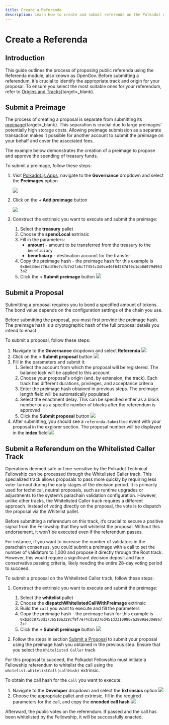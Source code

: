 ```yaml
---
title: Create a Referenda
description: Learn how to create and submit referenda on the Polkadot network, including using the Whitelisted Caller track for time-sensitive or technical proposals.
---
```


# Create a Referenda

## Introduction

This guide outlines the process of proposing public referenda using the Referenda module, also known as OpenGov. Before submitting a referendum, it's crucial to identify the appropriate track and origin for your proposal. To ensure you select the most suitable ones for your referendum, refer to [Origins and Tracks](https://wiki.polkadot.network/docs/learn-polkadot-opengov#origins-and-tracks){target=\_blank}.

## Submit a Preimage

The process of creating a proposal is separate from submitting its [preimage](https://wiki.polkadot.network/docs/glossary#preimage){target=\_blank}. This separation is crucial due to large preimages' potentially high storage costs. Allowing preimage submission as a separate transaction makes it possible for another account to submit the preimage on your behalf and cover the associated fees.

The example below demonstrates the creation of a preimage to propose and approve the spending of treasury funds.

To submit a preimage, follow these steps:

1. Visit [Polkadot.js Apps](https://polkadot.js.org/apps/?rpc=wss%3A%2F%2Fpolkadot.api.onfinality.io%2Fpublic-ws#/explorer), navigate to the **Governance** dropdown and select the **Preimages** option
   
    ![](/images/tutorials/governance/opengov/create-a-referenda/create-a-referenda-1.webp)

2. Click on the **+ Add preimage** button
   
    ![](/images/tutorials/governance/opengov/create-a-referenda/create-a-referenda-2.webp)

3. Construct the extrinsic you want to execute and submit the preimage:
    1. Select the **treasury** pallet
    2. Choose the **spendLocal** extrinsic
    3. Fill in the parameters:
        - **amount** - amount to be transferred from the treasury to the `beneficiary`
        - **beneficiary** - destination account for the transfer
    4. Copy the preimage hash -
    the preimage hash for this example is `0x0e634ee7f6adf6e7cfb7e2fa6c77454c3d0ce46f64287df0c1da8d079d9633a2`
    5. Click the **+ Submit preimage** button
    ![](/images/tutorials/governance/opengov/create-a-referenda/create-a-referenda-3.webp)

## Submit a Proposal

Submitting a proposal requires you to bond a specified amount of tokens. The bond value depends on the configuration settings of the chain you use.

Before submitting the proposal, you must first provide the preimage hash. The preimage hash is a cryptographic hash of the full proposal details you intend to enact.

To submit a proposal, follow these steps:

1. Navigate to the **Governance** dropdown and select **Referenda**
    ![](/images/tutorials/governance/opengov/create-a-referenda/create-a-referenda-4.webp)
2. Click on the **+ Submit proposal** button
    ![](/images/tutorials/governance/opengov/create-a-referenda/create-a-referenda-5.webp)
3. Fill in the parameters and submit it:
    1. Select the account from which the proposal will be registered. The balance lock will be applied to this account
    2. Choose your proposal's origin (and, by extension, the track). Each track has different durations, privileges, and acceptance criteria
    3. Enter the preimage hash obtained in previous steps. The preimage length field will be automatically populated
    4. Select the enactment delay. This can be specified either as a block number or as a specific number of blocks after the referendum is approved
    5. Click the **Submit proposal** button
    ![](/images/tutorials/governance/opengov/create-a-referenda/create-a-referenda-6.webp)
4. After submitting, you should see a `referenda.Submitted` event with your proposal in the explorer section. The proposal number will be displayed in the **index** field
    ![](/images/tutorials/governance/opengov/create-a-referenda/create-a-referenda-7.webp)

## Submit a Referendum on the Whitelisted Caller Track

Operations deemed safe or time-sensitive by the Polkadot Technical Fellowship can be processed through the Whitelisted Caller track. This specialized track allows proposals to pass more quickly by requiring less voter turnout during the early stages of the decision period. It is primarily used for technical, neutral proposals, such as runtime upgrades or adjustments to the system’s parachain validation configuration. However, unlike other tracks, the Whitelisted Caller track requires a different approach. Instead of voting directly on the proposal, the vote is to dispatch the proposal via the Whitelist pallet.

Before submitting a referendum on this track, it’s crucial to secure a positive signal from the Fellowship that they will whitelist the proposal. Without this endorsement, it won’t be executed even if the referendum passes.

For instance, if you want to increase the number of validators in the parachain consensus, you could submit a preimage with a call to set the number of validators to 1,000 and propose it directly through the Root track. However, this would require a significant decision deposit and face conservative passing criteria, likely needing the entire 28-day voting period to succeed.

To submit a proposal on the Whitelisted Caller track, follow these steps:

1. Construct the extrinsic you want to execute and submit the preimage:
    1. Select the **whitelist** pallet
    2. Choose the **dispatchWhitelistedCallWithPreimage** extrinsic
    3. Build the `call` you want to execute and fill the parameters
    4. Copy the preimage hash -
    the preimage hash for this example is `0xb2dc8750d1736510a329cf9f7e74cd58376d451d33109807a2909ae30e8a72cf`
    5. Click the **+ Submit preimage** button
    ![](/images/tutorials/governance/opengov/create-a-referenda/create-a-referenda-10.webp)

2. Follow the steps in section [Submit a Proposal](#submit-a-proposal) to submit your proposal using the preimage hash you obtained in the previous step. Ensure that you select the `Whitelisted Caller` track
   
For this proposal to succeed, the Polkadot Fellowship must initiate a Fellowship referendum to whitelist the call using the `whitelist.whitelistCall(callHash)` extrinsic.

To obtain the  call hash for the `call` you want to execute:

1. Navigate to the **Developer** dropdown and select the **Extrinsics** option
  ![](/images/tutorials/governance/opengov/create-a-referenda/create-a-referenda-8.webp)
2. Choose the appropriate pallet and extrinsic, fill in the required parameters for the call, and copy the **encoded call hash**
  ![](/images/tutorials/governance/opengov/create-a-referenda/create-a-referenda-9.webp)

Afterward, the public votes on the referendum. If passed and the call has been whitelisted by the Fellowship, it will be successfully enacted.